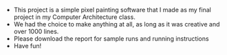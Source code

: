 - This project is a simple pixel painting software that I made as my final project in my Computer Architecture class. 
- We had the choice to make anything at all, as long as it was creative and over 1000 lines. 
- Please download the report for sample runs and running instructions
- Have fun!
